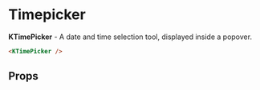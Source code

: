 # Timepicker

<div v-if="hasMounted">

**KTimePicker** - A date and time selection tool, displayed inside a popover.
<KTimePicker :value ="{ timeframeText: '15 minutes', timeframeLength: 60 * 15 }"/>

```html
<KTimePicker />
```

## Props

</div>

<script>
export default {
  data() {
    return {
      hasMounted: false,
    }
  },
  mounted() {
    this.hasMounted = true
  }
}
</script>
